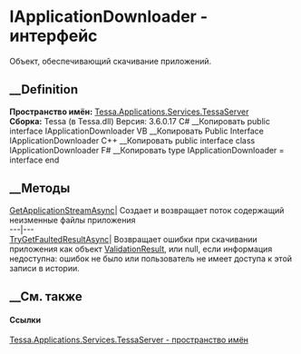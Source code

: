 # IApplicationDownloader - интерфейс
Объект, обеспечивающий скачивание приложений.
## __Definition
 **Пространство имён:**
[Tessa.Applications.Services.TessaServer](N_Tessa_Applications_Services_TessaServer.htm)  
 **Сборка:** Tessa (в Tessa.dll) Версия: 3.6.0.17
C# __Копировать
     public interface IApplicationDownloader
VB __Копировать
     Public Interface IApplicationDownloader
C++ __Копировать
     public interface class IApplicationDownloader
F# __Копировать
     type IApplicationDownloader = interface end
##  __Методы
[GetApplicationStreamAsync](M_Tessa_Applications_Services_TessaServer_IApplicationDownloader_GetApplicationStreamAsync.htm)|
Создает и возвращает поток содержащий неизменные файлы приложения  
---|---  
[TryGetFaultedResultAsync](M_Tessa_Applications_Services_TessaServer_IApplicationDownloader_TryGetFaultedResultAsync.htm)|
Возвращает ошибки при скачивании приложения как объект
[ValidationResult](T_Tessa_Platform_Validation_ValidationResult.htm), или
null, если информация недоступна: ошибок не было или пользователь не имеет
доступа к этой записи в истории.  
## __См. также
#### Ссылки
[Tessa.Applications.Services.TessaServer - пространство
имён](N_Tessa_Applications_Services_TessaServer.htm)

